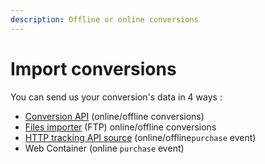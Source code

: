 ```yaml
---
description: Offline or online conversions
---
```


# Import conversions

You can send us your conversion's data in 4 ways :

* [Conversion API](api-conversions-and-product-catalog.md) (online/offline conversions)
* [Files importer](conversions-files-importer.md) (FTP) online/offline conversions
* [HTTP tracking API source](../http-tracking-api.md) (online/offline`purchase` event)
* Web Container (online `purchase` event)
